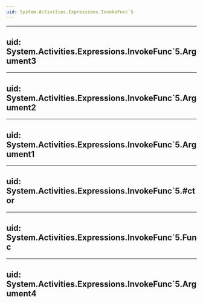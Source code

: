 ```yaml
---
uid: System.Activities.Expressions.InvokeFunc`5
---
```


---
uid: System.Activities.Expressions.InvokeFunc`5.Argument3
---

---
uid: System.Activities.Expressions.InvokeFunc`5.Argument2
---

---
uid: System.Activities.Expressions.InvokeFunc`5.Argument1
---

---
uid: System.Activities.Expressions.InvokeFunc`5.#ctor
---

---
uid: System.Activities.Expressions.InvokeFunc`5.Func
---

---
uid: System.Activities.Expressions.InvokeFunc`5.Argument4
---
